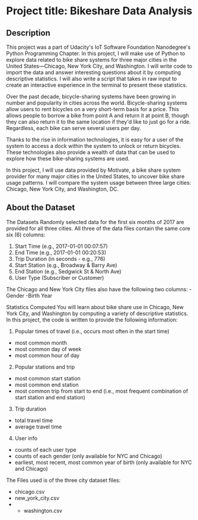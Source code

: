 # Project title: Bikeshare Data Analysis

## Description
This project was a part of Udacity's IoT Software Foundation Nanodegree's Python Programming Chapter. 
In this project, I will make use of Python to explore data related to bike share systems for three major cities in the United States—Chicago, New York City, and Washington. I will write code to import the data and answer interesting questions about it by computing descriptive statistics. I will also write a script that takes in raw input to create an interactive experience in the terminal to present these statistics.

Over the past decade, bicycle-sharing systems have been growing in number and popularity in cities across the world. Bicycle-sharing systems allow users to rent bicycles on a very short-term basis for a price. This allows people to borrow a bike from point A and return it at point B, though they can also return it to the same location if they'd like to just go for a ride. Regardless, each bike can serve several users per day.

Thanks to the rise in information technologies, it is easy for a user of the system to access a dock within the system to unlock or return bicycles. These technologies also provide a wealth of data that can be used to explore how these bike-sharing systems are used.

In this project, I will use data provided by Motivate, a bike share system provider for many major cities in the United States, to uncover bike share usage patterns. I will compare the system usage between three large cities: Chicago, New York City, and Washington, DC.

## About the Dataset
The Datasets Randomly selected data for the first six months of 2017 are provided for all three cities. All three of the data files contain the same core six (6) columns: 

1. Start Time (e.g., 2017-01-01 00:07:57)
2. End Time (e.g., 2017-01-01 00:20:53) 
3. Trip Duration (in seconds - e.g., 776)
4. Start Station (e.g., Broadway & Barry Ave) 
5. End Station (e.g., Sedgwick St & North Ave) 
6. User Type (Subscriber or Customer)

The Chicago and New York City files also have the following two columns:
-Gender 
-Birth Year

Statistics Computed You will learn about bike share use in Chicago, New York City, and Washington by computing a variety of descriptive statistics. In this project, the code is written to provide the following information:
1. Popular times of travel (i.e., occurs most often in the start time)
 - most common month 
 - most common day of week 
 - most common hour of day
2. Popular stations and trip 
 - most common start station 
 - most common end station 
 - most common trip from start to end (i.e., most frequent combination of start station and end station)
3. Trip duration 
 - total travel time 
 - average travel time
4. User info 
 - counts of each user type 
 - counts of each gender (only available for NYC and Chicago) 
 - earliest, most recent, most common year of birth (only available for NYC and Chicago)

The Files used is of the three city dataset files: 
- chicago.csv 
- new_york_city.csv 
- - washington.csv
